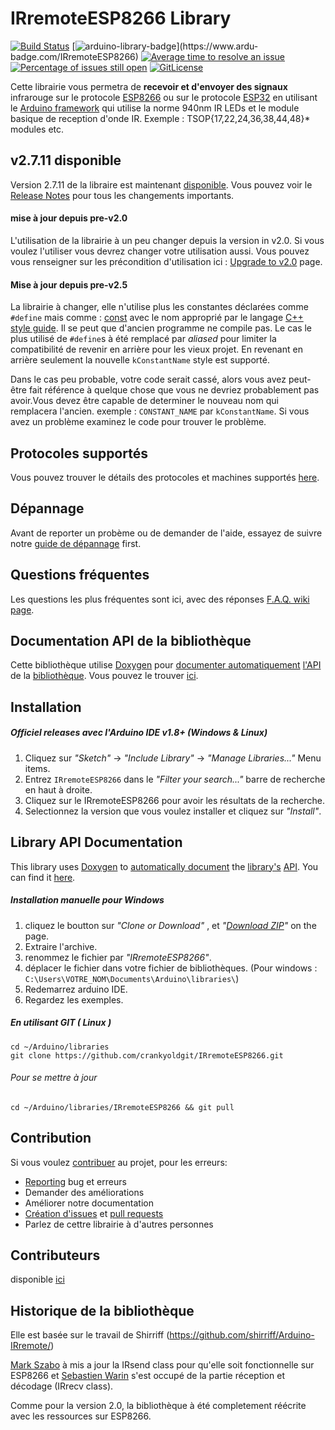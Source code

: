 # IRremoteESP8266 Library

[![Build Status](https://travis-ci.org/crankyoldgit/IRremoteESP8266.svg?branch=master)](https://travis-ci.org/crankyoldgit/IRremoteESP8266)
[![arduino-library-badge](https://www.ardu-badge.com/badge/IRremoteESP8266.svg?)](https://www.ardu-badge.com/IRremoteESP8266)
[![Average time to resolve an issue](http://isitmaintained.com/badge/resolution/crankyoldgit/IRremoteESP8266.svg)](http://isitmaintained.com/project/crankyoldgit/IRremoteESP8266 "Average time to resolve an issue")
[![Percentage of issues still open](http://isitmaintained.com/badge/open/crankyoldgit/IRremoteESP8266.svg)](http://isitmaintained.com/project/crankyoldgit/IRremoteESP8266 "Percentage of issues still open")
[![GitLicense](https://gitlicense.com/badge/crankyoldgit/IRremoteESP8266)](https://gitlicense.com/license/crankyoldgit/IRremoteESP8266)

Cette librairie vous permetra de **recevoir et d'envoyer des signaux** infrarouge sur le protocole [ESP8266](https://github.com/esp8266/Arduino) ou sur le protocole
[ESP32](https://github.com/espressif/arduino-esp32) en utilisant le [Arduino framework](https://www.arduino.cc/) qui utilise la norme 940nm IR LEDs et le module basique de reception d'onde IR. Exemple : TSOP{17,22,24,36,38,44,48}* modules etc.

## v2.7.11 disponible
Version 2.7.11 de la libraire est maintenant [disponible](https://github.com/crankyoldgit/IRremoteESP8266/releases/latest). Vous pouvez voir le [Release Notes](ReleaseNotes.md) pour tous les changements importants.

#### mise à jour depuis pre-v2.0
L'utilisation de la librairie à un peu changer depuis la version in v2.0. Si vous voulez l'utiliser vous devrez changer votre utilisation aussi. Vous pouvez vous renseigner sur les précondition d'utilisation ici : [Upgrade to v2.0](https://github.com/crankyoldgit/IRremoteESP8266/wiki/Upgrading-to-v2.0) page.

#### Mise à jour depuis pre-v2.5
La librairie à changer, elle n'utilise plus les constantes déclarées comme `#define` mais comme :
[const](https://google.github.io/styleguide/cppguide.html#Constant_Names) avec le nom approprié par le langage
[C++ style guide](https://google.github.io/styleguide/cppguide.html).
Il se peut que d'ancien programme ne compile pas.
Le cas le plus utilisé de `#define`s à été remplacé par  _aliased_ pour limiter
la compatibilité de revenir en arrière pour les vieux projet. En revenant en arrière seulement la
nouvelle `kConstantName` style est supporté.

Dans le cas peu probable, votre code serait cassé, alors vous avez peut-être fait référence à
quelque chose que vous ne devriez probablement pas avoir.Vous devez être capable de determiner le nouveau nom
qui remplacera l'ancien. exemple : `CONSTANT_NAME` par `kConstantName`.
Si vous avez un problème examinez le code pour trouver le problème.

## Protocoles supportés
Vous pouvez trouver le détails des protocoles et machines supportés
[here](https://github.com/crankyoldgit/IRremoteESP8266/blob/master/SupportedProtocols.md).

## Dépannage
Avant de reporter un probème ou de demander de l'aide, essayez de suivre notre [guide de dépannage](https://github.com/crankyoldgit/IRremoteESP8266/wiki/Troubleshooting-Guide) first.

## Questions fréquentes
Les questions les plus fréquentes sont ici, avec des réponses [F.A.Q. wiki page](https://github.com/crankyoldgit/IRremoteESP8266/wiki/Frequently-Asked-Questions).

## Documentation API de la bibliothèque
Cette bibliothèque utilise [Doxygen](https://www.doxygen.nl/index.html) pour [documenter automatiquement](https://crankyoldgit.github.io/IRremoteESP8266/doxygen/html/) [l'API](https://en.wikipedia.org/wiki/Application_programming_interface) de la [bibliothèque](https://crankyoldgit.github.io/IRremoteESP8266/doxygen/html/). Vous pouvez le trouver [ici](https://crankyoldgit.github.io/IRremoteESP8266/doxygen/html/).

## Installation
##### Officiel releases avec l'Arduino IDE v1.8+ (Windows & Linux)
1. Cliquez sur _"Sketch"_ -> _"Include Library"_ -> _"Manage Libraries..."_ Menu items.
1. Entrez `IRremoteESP8266` dans le _"Filter your search..."_ barre de recherche en haut à droite.
1. Cliquez sur le IRremoteESP8266 pour avoir les résultats de la recherche.
1. Selectionnez la version que vous voulez installer et cliquez sur _"Install"_.

## Library API Documentation
This library uses [Doxygen](https://www.doxygen.nl/index.html) to [automatically document](https://crankyoldgit.github.io/IRremoteESP8266/doxygen/html/) the [library's](https://crankyoldgit.github.io/IRremoteESP8266/doxygen/html/) [API](https://en.wikipedia.org/wiki/Application_programming_interface).
You can find it [here](https://crankyoldgit.github.io/IRremoteESP8266/doxygen/html/).

##### Installation manuelle pour Windows
1. cliquez le boutton sur _"Clone or Download"_ , et  _"[Download ZIP](https://github.com/crankyoldgit/IRremoteESP8266/archive->master.zip)"_ on the page.
1. Extraire l'archive.
1. renommez le fichier par _"IRremoteESP8266"_.
1. déplacer le fichier dans votre fichier de bibliothèques. (Pour windows : `C:\Users\VOTRE_NOM\Documents\Arduino\libraries\`)
1. Redemarrez arduino IDE.
1. Regardez les exemples.

##### En utilisant GIT ( Linux )
```
cd ~/Arduino/libraries
git clone https://github.com/crankyoldgit/IRremoteESP8266.git
```
###### Pour se mettre à jour
```
cd ~/Arduino/libraries/IRremoteESP8266 && git pull
```

## Contribution
Si vous voulez  [contribuer](.github/CONTRIBUTING.md#how-can-i-contribute) au projet, pour les erreurs:
- [Reporting](.github/CONTRIBUTING.md#reporting-bugs) bug et erreurs
- Demander des améliorations
- Améliorer notre documentation
- [Création d'issues](.github/CONTRIBUTING.md#reporting-bugs) et [pull requests](.github/CONTRIBUTING.md#pull-requests)
- Parlez de cettre librairie à d'autres personnes

## Contributeurs
disponible [ici](.github/Contributors.md)

## Historique de la bibliothèque
Elle est basée sur le travail de Shirriff (https://github.com/shirriff/Arduino-IRremote/)

[Mark Szabo](https://github.com/crankyoldgit/IRremoteESP8266) à mis a jour la IRsend class pour qu'elle soit fonctionnelle sur ESP8266 et [Sebastien Warin](https://github.com/sebastienwarin/IRremoteESP8266) s'est occupé de la partie réception et décodage (IRrecv class).

Comme pour la version 2.0, la bibliothèque à été completement réécrite avec les ressources sur ESP8266.
